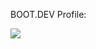 BOOT.DEV Profile:

<p align="left">
  <img src="https://api.boot.dev/v1/users/public/5f5b8811-5e83-4744-833a-f1dcea42576d/thumbnail" >
</p>

